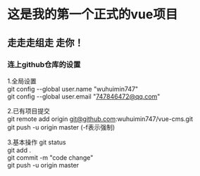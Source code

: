 # 这是我的第一个正式的vue项目
##  走走走组走  走你！

### 连上github仓库的设置
1.全局设置<br>
git config --global user.name "wuhuimin747" <br>
git config --global user.email "747846472@qq.com"<br>

2.已有项目提交<br>
git remote add origin git@github.com:wuhuimin747/vue-cms.git<br>
git push -u origin master  (-f表示强制)

3.基本操作
git status<br>
git add .<br>
git commit -m "code change"<br>
git push -u origin master<br>



